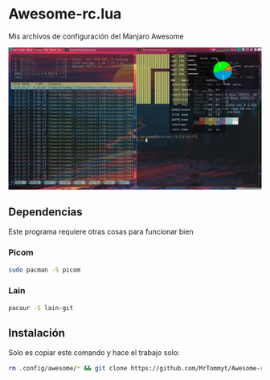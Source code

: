 # Awesome-rc.lua
Mis archivos de configuración del Manjaro Awesome
<p align="center">
 <img src="https://github.com/MrTommyt/Awesome-rc.lua/blob/master/2020-08-30-122925_1366x768_scrot.png">
</p>

## Dependencias
Este programa requiere otras cosas para funcionar bien
### Picom
```bash
sudo pacman -S picom
```

### Lain
```bash
pacaur -S lain-git
```

## Instalación
Solo es copiar este comando y hace el trabajo solo:

```bash
rm .config/awesome/* && git clone https://github.com/MrTommyt/Awesome-rc.lua.git .config/awesome/
```

